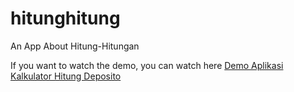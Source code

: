 # hitunghitung

An App About Hitung-Hitungan

If you want to watch the demo, you can watch here
[Demo Aplikasi Kalkulator Hitung Deposito](https://youtu.be/keOrQIKxyDo)
